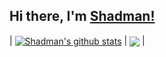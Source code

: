 ## **Hi there, I'm [Shadman!](https://github.com/shadmanhere)**

| <a href="https://github.com/anuraghazra/github-readme-stats"><img align="center" src="https://github-readme-stats.vercel.app/api?username=shadmanhere&show_icons=true&include_all_commits=true&theme=buefy&hide_border=true" alt="Shadman's github stats" /></a> | <a href="https://github.com/anuraghazra/github-readme-stats"><img align="center" src="https://github-readme-stats.vercel.app/api/top-langs/?username=shadmanhere&layout=compact&theme=buefy&hide_border=true" /></a> |

